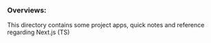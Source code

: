 ### Overviews:
This directory contains some project apps, quick notes and reference regarding Next.js (TS)